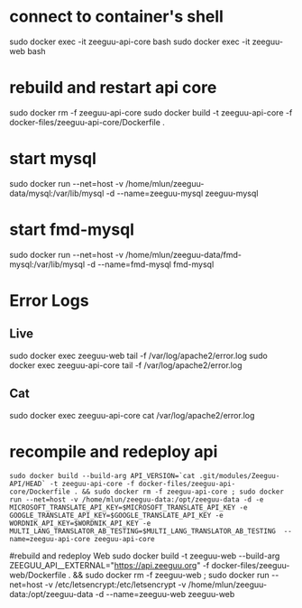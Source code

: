 

# connect to container's shell
sudo docker exec -it zeeguu-api-core bash
sudo docker exec -it zeeguu-web bash

# rebuild and restart api core
sudo docker rm -f zeeguu-api-core
sudo docker build -t zeeguu-api-core -f docker-files/zeeguu-api-core/Dockerfile .

# start mysql
sudo docker run --net=host -v /home/mlun/zeeguu-data/mysql:/var/lib/mysql -d --name=zeeguu-mysql zeeguu-mysql

# start fmd-mysql
sudo docker run --net=host -v /home/mlun/zeeguu-data/fmd-mysql:/var/lib/mysql -d --name=fmd-mysql fmd-mysql


# Error Logs

## Live
sudo docker exec zeeguu-web tail -f /var/log/apache2/error.log
sudo docker exec zeeguu-api-core tail -f /var/log/apache2/error.log

## Cat
sudo docker exec zeeguu-api-core cat /var/log/apache2/error.log


# recompile and redeploy api

    sudo docker build --build-arg API_VERSION=`cat .git/modules/Zeeguu-API/HEAD` -t zeeguu-api-core -f docker-files/zeeguu-api-core/Dockerfile . && sudo docker rm -f zeeguu-api-core ; sudo docker run --net=host -v /home/mlun/zeeguu-data:/opt/zeeguu-data -d -e MICROSOFT_TRANSLATE_API_KEY=$MICROSOFT_TRANSLATE_API_KEY -e GOOGLE_TRANSLATE_API_KEY=$GOOGLE_TRANSLATE_API_KEY -e WORDNIK_API_KEY=$WORDNIK_API_KEY -e MULTI_LANG_TRANSLATOR_AB_TESTING=$MULTI_LANG_TRANSLATOR_AB_TESTING  --name=zeeguu-api-core zeeguu-api-core

#rebuild and redeploy Web
    sudo docker build -t zeeguu-web --build-arg ZEEGUU_API__EXTERNAL="https://api.zeeguu.org" -f docker-files/zeeguu-web/Dockerfile . && sudo docker rm -f zeeguu-web ; sudo docker run --net=host -v /etc/letsencrypt:/etc/letsencrypt -v /home/mlun/zeeguu-data:/opt/zeeguu-data -d --name=zeeguu-web zeeguu-web

